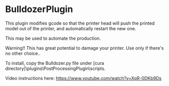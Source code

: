 # BulldozerPlugin

This plugin modifies gcode so that the printer head will push the printed model out of the printer, and automatically restart the new one.

This may be used to automate the production.

Warning!! This has great potential to damage your printer. Use only if there's no other choice..

To install, copy the Bulldozer.py file under [cura directory]\plugins\PostProcessingPlugin\scripts.

Video instructions here: https://www.youtube.com/watch?v=XqR-0DKb9Ds

